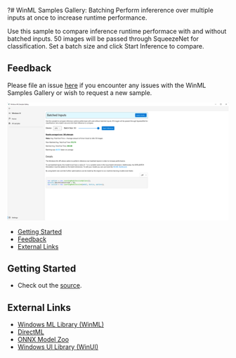 ?# WinML Samples Gallery: Batching
 Perform infererence over multiple inputs at once to increase runtime performance.
 
 Use this sample to compare inference runtime performace with and without batched inputs. 50 images will be passed through SqueezeNet for classification. Set a batch size and click Start Inference to compare.
 
## Feedback
Please file an issue [here](https://github.com/microsoft/Windows-Machine-Learning/issues/new) if you encounter any issues with the WinML Samples Gallery or wish to request a new sample.

<img src="docs/BatchingScreenshot.png" width="650"/>

- [Getting Started](#getting-started)
- [Feedback]($feedback)
- [External Links](#links)

## Getting Started
- Check out the [source](https://github.com/microsoft/Windows-Machine-Learning/blob/master/Samples/WinMLSamplesGallery/WinMLSamplesGallery/Samples/Batching/Batching.xaml.cs).

## External Links

- [Windows ML Library (WinML)](https://docs.microsoft.com/en-us/windows/ai/windows-ml/)
- [DirectML](https://github.com/microsoft/directml)
- [ONNX Model Zoo](https://github.com/onnx/models)
- [Windows UI Library (WinUI)](https://docs.microsoft.com/en-us/windows/apps/winui/) 